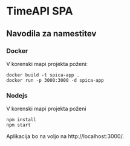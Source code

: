 # TimeAPI SPA

## Navodila za namestitev

### Docker

V korenski mapi projekta poženi:

    docker build -t spica-app .
    docker run -p 3000:3000 -d spica-app

### Nodejs

V korenski mapi projekta poženi

    npm install
    npm start

Aplikacija bo na voljo na http://localhost:3000/.